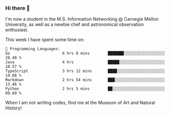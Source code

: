 ### Hi there 👋

I'm now a student in the M.S. Information Networking @ Carnegie Mellon University, as well as a newbie chef and astronomical observation enthusiast. 



<!--START_SECTION:waka-->
This week I have spent some time on: 

```text
💬 Programming Languages: 
Go                       6 hrs 8 mins        ███████░░░░░░░░░░░░░░░░░░   28.48 % 
Java                     4 hrs               █████░░░░░░░░░░░░░░░░░░░░   18.57 % 
TypeScript               3 hrs 12 mins       ████░░░░░░░░░░░░░░░░░░░░░   14.88 % 
Markdown                 2 hrs 54 mins       ███░░░░░░░░░░░░░░░░░░░░░░   13.46 % 
Python                   2 hrs 5 mins        ██░░░░░░░░░░░░░░░░░░░░░░░   09.69 % 
```


<!--END_SECTION:waka-->

When I am not writing codes, find me at the Museum of Art and Natural History!
